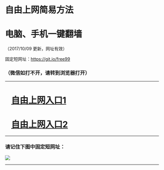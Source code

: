 ﻿# 自由上网简易方法

# 电脑、手机一键翻墙

（2017/10/09 更新，网址有效）

固定短网址：https://git.io/free99

### （微信如打不开，请转到浏览器打开）


***





# &nbsp;&nbsp; <a href="http://ft117091500.fwq-tz-1001.info/fwqtz01.html?t=100900118635 " target="_blank">自由上网入口1</a>
# &nbsp;&nbsp; <a href="http://ft736920705.fwq-tz-1002.info/fwqtz02.html?t=100900128798 " target="_blank">自由上网入口2</a>
***

### 请记住下图中固定短网址：

<img src="https://s3-us-west-2.amazonaws.com/fwq-1001/yjfq-20170905okok.png" /> 


***

